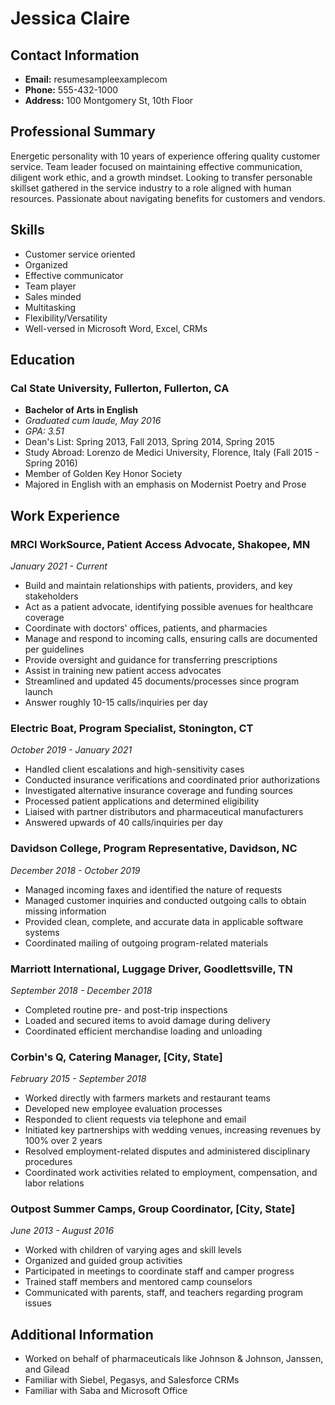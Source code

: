 # Jessica Claire

## Contact Information
- **Email:** resumesampleexamplecom
- **Phone:** 555-432-1000
- **Address:** 100 Montgomery St, 10th Floor

## Professional Summary
Energetic personality with 10 years of experience offering quality customer service. Team leader focused on maintaining effective communication, diligent work ethic, and a growth mindset. Looking to transfer personable skillset gathered in the service industry to a role aligned with human resources. Passionate about navigating benefits for customers and vendors.

## Skills
- Customer service oriented
- Organized
- Effective communicator
- Team player
- Sales minded
- Multitasking
- Flexibility/Versatility
- Well-versed in Microsoft Word, Excel, CRMs

## Education
### Cal State University, Fullerton, Fullerton, CA
- **Bachelor of Arts in English**
- *Graduated cum laude, May 2016*
- *GPA: 3.51*
- Dean's List: Spring 2013, Fall 2013, Spring 2014, Spring 2015
- Study Abroad: Lorenzo de Medici University, Florence, Italy (Fall 2015 - Spring 2016)
- Member of Golden Key Honor Society
- Majored in English with an emphasis on Modernist Poetry and Prose

## Work Experience
### MRCI WorkSource, Patient Access Advocate, Shakopee, MN
*January 2021 - Current*
- Build and maintain relationships with patients, providers, and key stakeholders
- Act as a patient advocate, identifying possible avenues for healthcare coverage
- Coordinate with doctors' offices, patients, and pharmacies
- Manage and respond to incoming calls, ensuring calls are documented per guidelines
- Provide oversight and guidance for transferring prescriptions
- Assist in training new patient access advocates
- Streamlined and updated 45 documents/processes since program launch
- Answer roughly 10-15 calls/inquiries per day

### Electric Boat, Program Specialist, Stonington, CT
*October 2019 - January 2021*
- Handled client escalations and high-sensitivity cases
- Conducted insurance verifications and coordinated prior authorizations
- Investigated alternative insurance coverage and funding sources
- Processed patient applications and determined eligibility
- Liaised with partner distributors and pharmaceutical manufacturers
- Answered upwards of 40 calls/inquiries per day

### Davidson College, Program Representative, Davidson, NC
*December 2018 - October 2019*
- Managed incoming faxes and identified the nature of requests
- Managed customer inquiries and conducted outgoing calls to obtain missing information
- Provided clean, complete, and accurate data in applicable software systems
- Coordinated mailing of outgoing program-related materials

### Marriott International, Luggage Driver, Goodlettsville, TN
*September 2018 - December 2018*
- Completed routine pre- and post-trip inspections
- Loaded and secured items to avoid damage during delivery
- Coordinated efficient merchandise loading and unloading

### Corbin's Q, Catering Manager, [City, State]
*February 2015 - September 2018*
- Worked directly with farmers markets and restaurant teams
- Developed new employee evaluation processes
- Responded to client requests via telephone and email
- Initiated key partnerships with wedding venues, increasing revenues by 100% over 2 years
- Resolved employment-related disputes and administered disciplinary procedures
- Coordinated work activities related to employment, compensation, and labor relations

### Outpost Summer Camps, Group Coordinator, [City, State]
*June 2013 - August 2016*
- Worked with children of varying ages and skill levels
- Organized and guided group activities
- Participated in meetings to coordinate staff and camper progress
- Trained staff members and mentored camp counselors
- Communicated with parents, staff, and teachers regarding program issues

## Additional Information
- Worked on behalf of pharmaceuticals like Johnson & Johnson, Janssen, and Gilead
- Familiar with Siebel, Pegasys, and Salesforce CRMs
- Familiar with Saba and Microsoft Office
